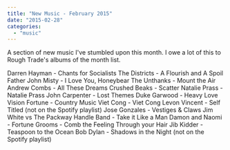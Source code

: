 ```yaml
---
title: "New Music - February 2015"
date: "2015-02-28"
categories: 
  - "music"
---
```


A section of new music I've stumbled upon this month. I owe a lot of this to Rough Trade's albums of the month list.

Darren Hayman - Chants for Socialists The Districts - A Flourish and A Spoil Father John Misty - I Love You, Honeybear The Unthanks - Mount the Air Andrew Combs - All These Dreams Crushed Beaks - Scatter Natalie Prass - Natalie Prass John Carpenter - Lost Themes Duke Garwood - Heavy Love Vision Fortune - Country Music Viet Cong - Viet Cong Levon Vincent - Self Titled (not on the Spotify playlist) Jose Gonzales - Vestiges & Claws Jim White vs The Packway Handle Band - Take it Like a Man Damon and Naomi - Fortune Grooms - Comb the Feeling Through your Hair Jib Kidder - Teaspoon to the Ocean Bob Dylan - Shadows in the Night (not on the Spotify playlist)
